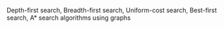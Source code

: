 Depth-first search, Breadth-first search, Uniform-cost search, Best-first search, A* search algorithms using graphs